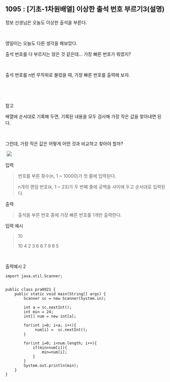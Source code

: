 ## 1095 : [기초-1차원배열] 이상한 출석 번호 부르기3(설명)

정보 선생님은 오늘도 이상한 출석을 부른다.

​

영일이는 오늘도 다른 생각을 해보았다.

출석 번호를 다 부르지는 않은 것 같은데... 가장 빠른 번호가 뭐였지?

​

출석 번호를 n번 무작위로 불렀을 때, 가장 빠른 번호를 출력해 보자.

​

​

참고

배열에 순서대로 기록해 두면, 기록된 내용을 모두 검사해 가장 작은 값을 찾아내면 된다.

​

그런데, 가장 작은 값은 어떻게 어떤 것과 비교하고 찾아야 할까?

​
<img src="https://codeup.kr/upload/pimg6211_1.png">








입력

>번호를 부른 횟수(n, 1 ~ 10000)가 첫 줄에 입력된다.
> 
> n개의 랜덤 번호(k, 1 ~ 23)가 두 번째 줄에 공백을 사이에 두고 순서대로 입력된다.





출력

>출석을 부른 번호 중에 가장 빠른 번호를 1개만 출력한다.

입력 예시

>10
>
>10 4 2 3 6 6 7 9 8 5

​


출력예시
2


```shell
import java.util.Scanner;


public class pra0921 {
    public static void main(String[] args) {
        Scanner sc = new Scanner(System.in);

        int a = sc.nextInt();
        int min = 24;
        int[] num = new int[a];

        for(int i=0; i<a; i++){
             num[i] =  sc.nextInt();
        }

        for(int i=0; i<num.length; i++){
            if(min>num[i]){
                min=num[i];
            }
        }
        System.out.println(min);
    }
}
```

